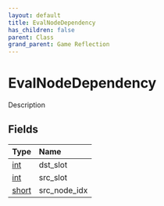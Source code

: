 ```yaml
---
layout: default
title: EvalNodeDependency
has_children: false
parent: Class
grand_parent: Game Reflection
---
```

# EvalNodeDependency
Description 

## Fields

| Type | Name |
|:-------------|:--------------|
| [int](/docs/game-reflection/enums/int) | dst_slot |
| [int](/docs/game-reflection/enums/int) | src_slot |
| [short](/docs/game-reflection/components/short) | src_node_idx |

